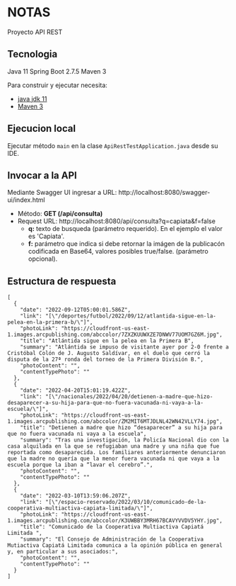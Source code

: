 # NOTAS

Proyecto API REST

## Tecnologia
Java 11
Spring Boot 2.7.5
Maven 3

Para construir y ejecutar necesita:

- [java jdk 11](https://www.oracle.com/java/technologies/javase/jdk11-archive-downloads.html)
- [Maven 3](https://maven.apache.org)

## Ejecucion local

Ejecutar método `main` en la clase `ApiRestTestApplication.java` desde su IDE.

## Invocar a la API

Mediante Swagger UI ingresar a URL: http://localhost:8080/swagger-ui/index.html

 - Método: **GET (/api/consulta)**
 - Request URL: http://localhost:8080/api/consulta?q=capiata&f=false
    - **q:** texto de busqueda (parámetro requerido). En el ejemplo el valor es 'Capiata'.
    - **f:** parámetro que indica si debe retornar la imágen de la publicacón codificada en Base64, valores posibles true/false. (parámetro opcional).

## Estructura de respuesta

```
[
  {
    "date": "2022-09-12T05:00:01.586Z",
    "link": "[\"/deportes/futbol/2022/09/12/atlantida-sigue-en-la-pelea-en-la-primera-b/\"]",
    "photoLink": "https://cloudfront-us-east-1.images.arcpublishing.com/abccolor/7ZXZKUUWXZE7DNWV77UOM7GZ6M.jpg",
    "title": "Atlántida sigue en la pelea en la Primera B",
    "summary": "Atlántida se impuso de visitante ayer por 2-0 frente a Cristóbal Colón de J. Augusto Saldívar, en el duelo que cerró la disputa de la 27ª ronda del torneo de la Primera División B.",
    "photoContent": "",
    "contentTypePhoto": ""
  },
  {
    "date": "2022-04-20T15:01:19.422Z",
    "link": "[\"/nacionales/2022/04/20/detienen-a-madre-que-hizo-desaparecer-a-su-hija-para-que-no-fuera-vacunada-ni-vaya-a-la-escuela/\"]",
    "photoLink": "https://cloudfront-us-east-1.images.arcpublishing.com/abccolor/ZM2MIT6MTJDLNL42WN42VLLY74.jpg",
    "title": "Detienen a madre que hizo “desaparecer” a su hija para que no fuera vacunada ni vaya a la escuela",
    "summary": "Tras una investigación, la Policía Nacional dio con la casa alquilada en la que se refugiaban una madre y una niña que fue reportada como desaparecida. Los familiares anteriormente denunciaron que la madre no quería que la menor fuera vacunada ni que vaya a la escuela porque la iban a “lavar el cerebro”.",
    "photoContent": "",
    "contentTypePhoto": ""
  },
  {
    "date": "2022-03-10T13:59:06.207Z",
    "link": "[\"/espacio-reservado/2022/03/10/comunicado-de-la-cooperativa-multiactiva-capiata-limitada/\"]",
    "photoLink": "https://cloudfront-us-east-1.images.arcpublishing.com/abccolor/K3UWBBY3MRH67BCAVYVVDV5YHY.jpg",
    "title": "Comunicado de la Cooperativa Multiactiva Capiatá Limitada ",
    "summary": "El Consejo de Administración de la Cooperativa Mutiactiva Capiatá Limitada comunica a la opinión pública en general y, en particular a sus asociados:",
    "photoContent": "",
    "contentTypePhoto": ""
  }
]
```
